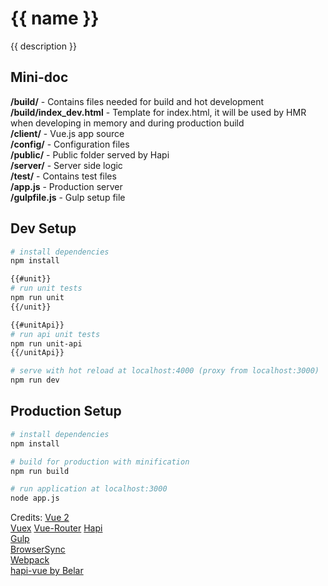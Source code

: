 # {{ name }}

{{ description }}

## Mini-doc

**/build/** - Contains files needed for build and hot development  
**/build/index_dev.html** - Template for index.html, it will be used by HMR when developing in memory and during production build   
**/client/** - Vue.js app source  
**/config/** - Configuration files  
**/public/** - Public folder served by Hapi  
**/server/** - Server side logic  
**/test/** -   Contains test files  
**/app.js**  - Production server  
**/gulpfile.js**  - Gulp setup file   

## Dev Setup

``` bash
# install dependencies
npm install

{{#unit}}
# run unit tests
npm run unit
{{/unit}}

{{#unitApi}}
# run api unit tests
npm run unit-api
{{/unitApi}}

# serve with hot reload at localhost:4000 (proxy from localhost:3000)
npm run dev
```

## Production Setup

``` bash
# install dependencies
npm install

# build for production with minification
npm run build

# run application at localhost:3000
node app.js
```

Credits:
[Vue 2](https://vuejs.org/)  
[Vuex](https:/vuex.vuejs.org)
[Vue-Router](https:/router.vuejs.org)
[Hapi](http://hapijs.com/)  
[Gulp](https://gulpjs.com/)  
[BrowserSync](https://www.browsersync.io/)  
[Webpack](https://webpack.github.io/)  
[hapi-vue by Belar](https://github.com/Belar/hapi-vue)
